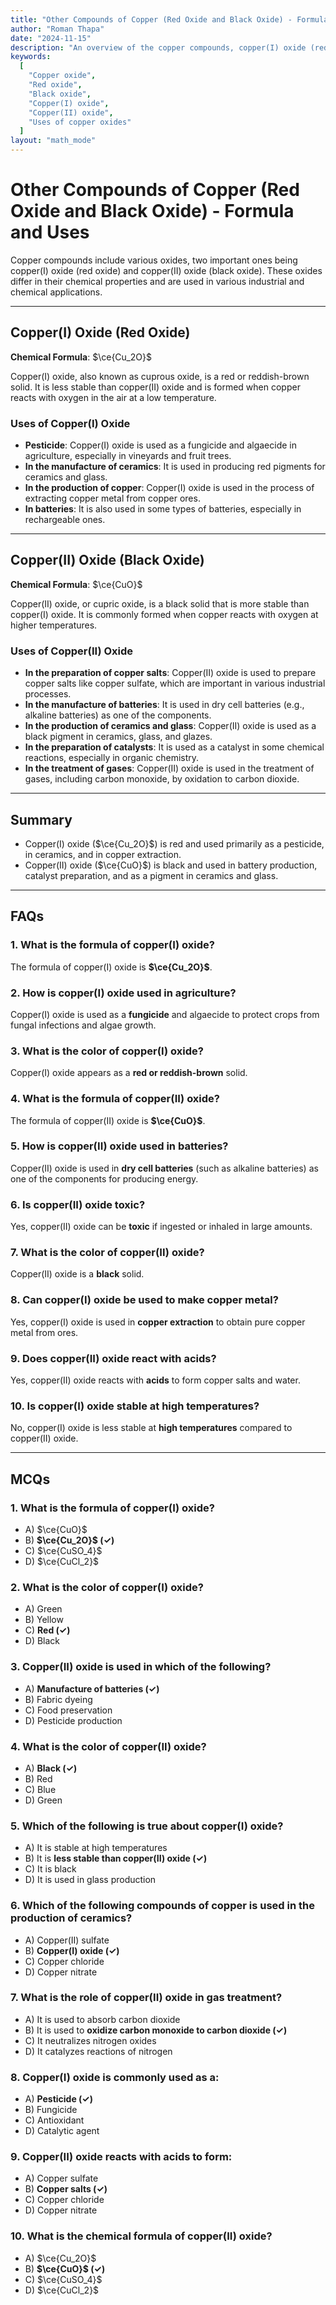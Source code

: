 ```yaml
---
title: "Other Compounds of Copper (Red Oxide and Black Oxide) - Formula and Uses"
author: "Roman Thapa"
date: "2024-11-15"
description: "An overview of the copper compounds, copper(I) oxide (red oxide) and copper(II) oxide (black oxide), including their chemical formulas and uses."
keywords:
  [
    "Copper oxide",
    "Red oxide",
    "Black oxide",
    "Copper(I) oxide",
    "Copper(II) oxide",
    "Uses of copper oxides"
  ]
layout: "math_mode"
---
```


# Other Compounds of Copper (Red Oxide and Black Oxide) - Formula and Uses

Copper compounds include various oxides, two important ones being copper(I) oxide (red oxide) and copper(II) oxide (black oxide). These oxides differ in their chemical properties and are used in various industrial and chemical applications.

---

## Copper(I) Oxide (Red Oxide)

**Chemical Formula**: $\ce{Cu_2O}$

Copper(I) oxide, also known as cuprous oxide, is a red or reddish-brown solid. It is less stable than copper(II) oxide and is formed when copper reacts with oxygen in the air at a low temperature.

### Uses of Copper(I) Oxide
- **Pesticide**: Copper(I) oxide is used as a fungicide and algaecide in agriculture, especially in vineyards and fruit trees.
- **In the manufacture of ceramics**: It is used in producing red pigments for ceramics and glass.
- **In the production of copper**: Copper(I) oxide is used in the process of extracting copper metal from copper ores.
- **In batteries**: It is also used in some types of batteries, especially in rechargeable ones.

---

## Copper(II) Oxide (Black Oxide)

**Chemical Formula**: $\ce{CuO}$

Copper(II) oxide, or cupric oxide, is a black solid that is more stable than copper(I) oxide. It is commonly formed when copper reacts with oxygen at higher temperatures.

### Uses of Copper(II) Oxide
- **In the preparation of copper salts**: Copper(II) oxide is used to prepare copper salts like copper sulfate, which are important in various industrial processes.
- **In the manufacture of batteries**: It is used in dry cell batteries (e.g., alkaline batteries) as one of the components.
- **In the production of ceramics and glass**: Copper(II) oxide is used as a black pigment in ceramics, glass, and glazes.
- **In the preparation of catalysts**: It is used as a catalyst in some chemical reactions, especially in organic chemistry.
- **In the treatment of gases**: Copper(II) oxide is used in the treatment of gases, including carbon monoxide, by oxidation to carbon dioxide.

---

## Summary

- Copper(I) oxide ($\ce{Cu_2O}$) is red and used primarily as a pesticide, in ceramics, and in copper extraction.
- Copper(II) oxide ($\ce{CuO}$) is black and used in battery production, catalyst preparation, and as a pigment in ceramics and glass.

---

## FAQs

### 1. What is the formula of copper(I) oxide?
The formula of copper(I) oxide is **$\ce{Cu_2O}$**.

### 2. How is copper(I) oxide used in agriculture?
Copper(I) oxide is used as a **fungicide** and algaecide to protect crops from fungal infections and algae growth.

### 3. What is the color of copper(I) oxide?
Copper(I) oxide appears as a **red or reddish-brown** solid.

### 4. What is the formula of copper(II) oxide?
The formula of copper(II) oxide is **$\ce{CuO}$**.

### 5. How is copper(II) oxide used in batteries?
Copper(II) oxide is used in **dry cell batteries** (such as alkaline batteries) as one of the components for producing energy.

### 6. Is copper(II) oxide toxic?
Yes, copper(II) oxide can be **toxic** if ingested or inhaled in large amounts.

### 7. What is the color of copper(II) oxide?
Copper(II) oxide is a **black** solid.

### 8. Can copper(I) oxide be used to make copper metal?
Yes, copper(I) oxide is used in **copper extraction** to obtain pure copper metal from ores.

### 9. Does copper(II) oxide react with acids?
Yes, copper(II) oxide reacts with **acids** to form copper salts and water.

### 10. Is copper(I) oxide stable at high temperatures?
No, copper(I) oxide is less stable at **high temperatures** compared to copper(II) oxide.

---

## MCQs

### 1. What is the formula of copper(I) oxide?

- A) $\ce{CuO}$
- B) **$\ce{Cu_2O}$ (✓)**
- C) $\ce{CuSO_4}$
- D) $\ce{CuCl_2}$

### 2. What is the color of copper(I) oxide?

- A) Green
- B) Yellow
- C) **Red (✓)**
- D) Black

### 3. Copper(II) oxide is used in which of the following?

- A) **Manufacture of batteries (✓)**
- B) Fabric dyeing
- C) Food preservation
- D) Pesticide production

### 4. What is the color of copper(II) oxide?

- A) **Black (✓)**
- B) Red
- C) Blue
- D) Green

### 5. Which of the following is true about copper(I) oxide?

- A) It is stable at high temperatures
- B) It is **less stable than copper(II) oxide (✓)**
- C) It is black
- D) It is used in glass production

### 6. Which of the following compounds of copper is used in the production of ceramics?

- A) Copper(II) sulfate
- B) **Copper(I) oxide (✓)**
- C) Copper chloride
- D) Copper nitrate

### 7. What is the role of copper(II) oxide in gas treatment?

- A) It is used to absorb carbon dioxide
- B) It is used to **oxidize carbon monoxide to carbon dioxide (✓)**
- C) It neutralizes nitrogen oxides
- D) It catalyzes reactions of nitrogen

### 8. Copper(I) oxide is commonly used as a:

- A) **Pesticide (✓)**
- B) Fungicide
- C) Antioxidant
- D) Catalytic agent

### 9. Copper(II) oxide reacts with acids to form:

- A) Copper sulfate
- B) **Copper salts (✓)**
- C) Copper chloride
- D) Copper nitrate

### 10. What is the chemical formula of copper(II) oxide?

- A) $\ce{Cu_2O}$
- B) **$\ce{CuO}$ (✓)**
- C) $\ce{CuSO_4}$
- D) $\ce{CuCl_2}$
